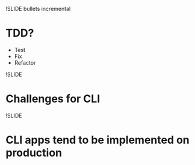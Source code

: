 !SLIDE bullets incremental
# TDD?
* <span class="test">Test</span>
* <span class="fix">Fix</span>
* Refactor

!SLIDE 
# Challenges for CLI

!SLIDE
# CLI apps tend to be implemented on production
